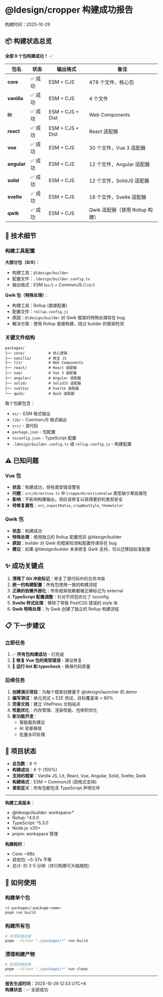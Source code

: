 # @ldesign/cropper 构建成功报告

构建时间：2025-10-29

## 📦 构建状态总览

**全部 9 个包构建成功！** ✅

| 包名 | 状态 | 输出格式 | 备注 |
|------|------|----------|------|
| **core** | ✅ 成功 | ESM + CJS | 478 个文件，核心包 |
| **vanilla** | ✅ 成功 | ESM + CJS | 4 个文件 |
| **lit** | ✅ 成功 | ESM + CJS + Dist | Web Components |
| **react** | ✅ 成功 | ESM + CJS + Dist | React 适配器 |
| **vue** | ✅ 成功 | ESM + CJS | 30 个文件，Vue 3 适配器 |
| **angular** | ✅ 成功 | ESM + CJS | 12 个文件，Angular 适配器 |
| **solid** | ✅ 成功 | ESM + CJS | 12 个文件，SolidJS 适配器 |
| **svelte** | ✅ 成功 | ESM + CJS | 18 个文件，Svelte 适配器 |
| **qwik** | ✅ 成功 | ESM + CJS | Qwik 适配器（使用 Rollup 构建） |

## 🔧 技术细节

### 构建工具配置

**大部分包（8/9）**：
- 构建工具：`@ldesign/builder`
- 配置文件：`.ldesign/builder.config.ts`
- 输出格式：ESM (`es/`) + CommonJS (`lib/`)

**Qwik 包（特殊处理）**：
- 构建工具：Rollup (直接配置)
- 配置文件：`rollup.config.js`
- 原因：`@ldesign/builder` 对 Qwik 框架的特殊处理存在 bug
- 解决方案：使用 Rollup 直接构建，绕过 builder 的框架检测

### 关键文件结构

```
packages/
├── core/           # 核心逻辑
├── vanilla/        # 原生 JS
├── lit/            # Web Components
├── react/          # React 适配器
├── vue/            # Vue 3 适配器
├── angular/        # Angular 适配器
├── solid/          # SolidJS 适配器
├── svelte/         # Svelte 适配器
└── qwik/           # Qwik 适配器
```

每个包都包含：
- `es/` - ESM 格式输出
- `lib/` - CommonJS 格式输出
- `src/` - 源代码
- `package.json` - 包配置
- `tsconfig.json` - TypeScript 配置
- `.ldesign/builder.config.ts` 或 `rollup.config.js` - 构建配置

## ⚠️ 已知问题

### Vue 包
- **状态**：构建成功，但有类型错误警告
- **问题**：`src/directive.ts` 中 `CropperDirectiveValue` 类型缺少某些属性
- **影响**：不影响构建输出，但应该修复以获得更好的类型安全
- **待修复属性**：`src`, `aspectRatio`, `cropBoxStyle`, `themeColor`

### Qwik 包
- **状态**：构建成功
- **特殊处理**：使用独立的 Rollup 配置而非 @ldesign/builder
- **原因**：builder 对 Qwik 的框架检测和配置传递存在 bug
- **建议**：如果 @ldesign/builder 未来修复 Qwik 支持，可以迁移回标准配置

## ✨ 成功关键点

1. **清理了 Git 冲突标记**：修复了源代码中的合并冲突
2. **统一的构建配置**：所有包使用一致的构建流程
3. **正确的依赖外部化**：所有框架依赖都被正确标记为 external
4. **TypeScript 配置调整**：针对不同包优化了 tsconfig
5. **Svelte 样式处理**：移除了导致 PostCSS 错误的 style 块
6. **Qwik 特殊处理**：为 Qwik 创建了独立的 Rollup 构建流程

## 📋 下一步建议

### 立即任务
1. ✅ **所有包构建成功** - 已完成
2. 🔄 **修复 Vue 包的类型错误** - 建议修复
3. 🔄 **运行 lint 和 typecheck** - 确保代码质量

### 后续任务
1. **创建演示项目**：为每个框架创建基于 @ldesign/launcher 的 demo
2. **编写测试**：单元测试 + E2E 测试，目标覆盖率 > 80%
3. **完善文档**：建立 VitePress 文档站点
4. **性能优化**：内存管理、渲染性能、包体积优化
5. **新功能开发**：
   - 智能裁剪建议
   - AI 背景移除
   - 批量水印处理

## 🎯 项目状态

- **总包数**：9 个
- **构建成功**：9 个 (100%)
- **支持的框架**：Vanilla JS, Lit, React, Vue, Angular, Solid, Svelte, Qwik
- **构建格式**：ESM + CommonJS (双格式支持)
- **类型定义**：所有包都包含 TypeScript 声明文件

---

**构建工具版本**：
- @ldesign/builder: workspace:*
- Rollup: ^4.0.0
- TypeScript: ^5.3.0
- Node.js: v20+
- pnpm: workspace 管理

**构建耗时**：
- Core: ~88s
- 其他包: ~5-37s 不等
- 总计: 约 3-5 分钟（并行构建可大幅缩短）

## 🚀 如何使用

### 构建单个包
```bash
cd packages/<package-name>
pnpm run build
```

### 构建所有包
```bash
# 在项目根目录
pnpm --filter "./packages/*" run build
```

### 清理构建产物
```bash
# 在项目根目录
pnpm --filter "./packages/*" run clean
```

---

**报告生成时间**：2025-10-29 12:53 UTC+8  
**构建状态**：✅ 全部成功
